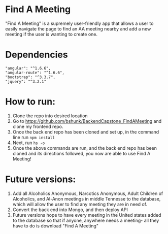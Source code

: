 # Find A Meeting

"Find A Meeting" is a supremely user-friendly app that allows a user to easily navigate the page to find an AA meeting nearby and add a new meeting if the user is wanting to create one.

# Dependencies  
    "angular": "^1.6.6",
    "angular-route": "^1.6.6",
    "bootstrap": "^3.3.7",
    "jquery": "^3.2.1"

# How to run:

1. Clone the repo into desired location
2. Go to https://github.com/bshunk/BackendCapstone_FindAMeeting and clone my frontend repo.
3. Once the back end repo has been cloned and set up, in the command line run ```npm install```
4. Next, run ```hs -o```
5. Once the above commands are run, and the back end repo has been cloned and its directions followed, you now are able to use Find A Meeting!


# Future versions:

1. Add all Alcoholics Anonymous, Narcotics Anonymous, Adult Children of Alcoholics, and Al-Anon meetings in middle Tennesse to the database, which will allow the user to find any meeting they are in need of.
2. Convert the back end into Mongo, and then deploy API
3. Future versions hope to have every meeting in the United states added to the database so that if anyone, anywhere needs a meeting- all they have to do is download "Find A Meeting"

